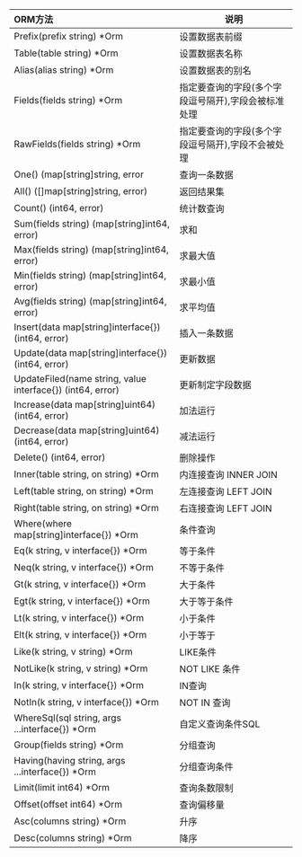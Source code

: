 |ORM方法|说明|
|:--|--|
| Prefix(prefix string) *Orm | 设置数据表前缀 |
| Table(table string) *Orm | 设置数据表名称 |
| Alias(alias string) *Orm | 设置数据表的别名 |
| Fields(fields string) *Orm | 指定要查询的字段(多个字段逗号隔开),字段会被标准处理|
|RawFields(fields string) *Orm | 指定要查询的字段(多个字段逗号隔开),字段不会被处理 |
| One() (map[string]string, error | 查询一条数据 |
| All() ([]map[string]string, error) | 返回结果集 |
| Count() (int64, error) | 统计数查询 |
| Sum(fields string) (map[string]int64, error) | 求和 |
| Max(fields string) (map[string]int64, error) | 求最大值 |
| Min(fields string) (map[string]int64, error) | 求最小值 |
| Avg(fields string) (map[string]int64, error) | 求平均值 |
| Insert(data map[string]interface{}) (int64, error) | 插入一条数据 |
| Update(data map[string]interface{}) (int64, error) | 更新数据 |
| UpdateFiled(name string, value interface{}) (int64, error) | 更新制定字段数据 |
| Increase(data map[string]uint64) (int64, error) | 加法运行 |
| Decrease(data map[string]uint64) (int64, error) | 减法运行 |
| Delete() (int64, error) | 删除操作 |
| Inner(table string, on string) *Orm | 内连接查询 INNER JOIN |
| Left(table string, on string) *Orm | 左连接查询 LEFT JOIN |
| Right(table string, on string) *Orm | 右连接查询 LEFT JOIN |
| Where(where map[string]interface{}) *Orm | 条件查询 |
| Eq(k string, v interface{}) *Orm | 等于条件 |
| Neq(k string, v interface{}) *Orm | 不等于条件 |
| Gt(k string, v interface{}) *Orm | 大于条件|
| Egt(k string, v interface{}) *Orm | 大于等于条件 |
| Lt(k string, v interface{}) *Orm | 小于条件 |
| Elt(k string, v interface{}) *Orm | 小于等于 |
| Like(k string, v string) *Orm | LIKE条件 |
| NotLike(k string, v string) *Orm | NOT LIKE 条件 |
| In(k string, v interface{}) *Orm | IN查询 |
| NotIn(k string, v interface{}) *Orm | NOT IN 查询 |
| WhereSql(sql string, args ...interface{}) *Orm | 自定义查询条件SQL |
| Group(fields string) *Orm | 分组查询 |
| Having(having string, args ...interface{}) *Orm | 分组查询条件 |
| Limit(limit int64) *Orm | 查询条数限制 |
| Offset(offset int64) *Orm | 查询偏移量 |
| Asc(columns string) *Orm | 升序 |
| Desc(columns string) *Orm | 降序 |
